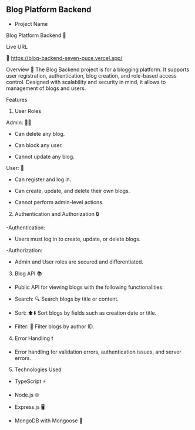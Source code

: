 ## Blog Platform Backend

* Project Name

Blog Platform Backend 📝


Live URL

🚀 https://blog-backend-seven-puce.vercel.app/

Overview 📝
The Blog Backend project is for a blogging platform. It supports user registration, authentication, blog creation, and role-based access control. Designed with scalability and security in mind, it allows to management of blogs and users.

Features

1. User Roles

Admin: 👩‍💼

 - Can delete any blog.

 - Can block any user.

 - Cannot update any blog.

User: 👤

 - Can register and log in.

 - Can create, update, and delete their own blogs.

 - Cannot perform admin-level actions.

2. Authentication and Authorization 🔒

-Authentication:

  * Users must log in to create, update, or delete blogs.

-Authorization:

  * Admin and User roles are secured and differentiated.

3. Blog API 📚

* Public API for viewing blogs with the following functionalities:

- Search: 🔍 Search blogs by title or content.

- Sort: ⬆️⬇️ Sort blogs by fields such as creation date or title.

- Filter: 🎯 Filter blogs by author ID.

4. Error Handling ❗

 - Error handling for validation errors, authentication issues, and server errors.

5. Technologies Used

 - TypeScript ⚡

 - Node.js 🌐

 - Express.js 🖥️

 - MongoDB with Mongoose 📂
